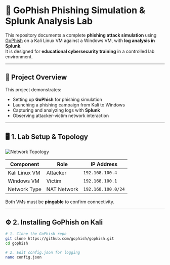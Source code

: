 # 🎯 GoPhish Phishing Simulation & Splunk Analysis Lab

This repository documents a complete **phishing attack simulation** using [GoPhish](https://getgophish.com/) on a Kali Linux VM against a Windows VM, with **log analysis in Splunk**.  
It is designed for **educational cybersecurity training** in a controlled lab environment.

---

## 📌 Project Overview

This project demonstrates:
- Setting up **GoPhish** for phishing simulation
- Launching a phishing campaign from Kali to Windows
- Capturing and analyzing logs with **Splunk**
- Observing attacker-victim network interaction

---

## 🖥 1. Lab Setup & Topology

![Network Topology](assets/network_topology.png)

| Component        | Role        | IP Address       |
|------------------|------------|------------------|
| Kali Linux VM    | Attacker   | `192.168.100.4`  |
| Windows VM       | Victim     | `192.168.100.1`  |
| Network Type     | NAT Network| `192.168.100.0/24`|

Both VMs must be **pingable** to confirm connectivity.

---

## ⚙ 2. Installing GoPhish on Kali

```bash
# 1. Clone the GoPhish repo
git clone https://github.com/gophish/gophish.git
cd gophish

# 2. Edit config.json for logging
nano config.json
